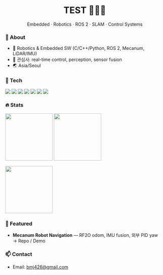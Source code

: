 <!-- Warm Toast Theme -->
<h1 align="center">TEST 🧑🏻‍🔧</h1>
<p align="center">Embedded · Robotics · ROS 2 · SLAM · Control Systems</p>

### 👋 About
- 🤖 Robotics & Embedded SW (C/C++/Python, ROS 2, Mecanum, LiDAR/IMU)
- 🎯 관심사: real-time control, perception, sensor fusion
- 🌏 Asia/Seoul

### 🧰 Tech
<img src="https://img.shields.io/badge/C-5A341E?logo=c&logoColor=FFF5E6&labelColor=7A4E2D"/> <img src="https://img.shields.io/badge/C++-5A341E?logo=cplusplus&logoColor=FFF5E6&labelColor=7A4E2D"/> <img src="https://img.shields.io/badge/Python-5A341E?logo=python&logoColor=FFF5E6&labelColor=7A4E2D"/> <img src="https://img.shields.io/badge/ROS%202-5A341E?logo=ros&logoColor=FFF5E6&labelColor=7A4E2D"/>
<img src="https://img.shields.io/badge/Ubuntu-5A341E?logo=ubuntu&logoColor=FFF5E6&labelColor=7A4E2D"/> <img src="https://img.shields.io/badge/Jetson-5A341E?logo=nvidia&logoColor=FFF5E6&labelColor=7A4E2D"/> <img src="https://img.shields.io/badge/Raspberry%20Pi-5A341E?logo=raspberrypi&logoColor=FFF5E6&labelColor=7A4E2D"/>

### 🔥 Stats
<p>
  <img height="150" src="https://github-readme-stats.vercel.app/api?username=bmj426&show_icons=true&rank_icon=github&title_color=5A341E&text_color=5A341E&icon_color=7A4E2D&bg_color=FFF5E6&hide_border=true"/>
  <img height="150" src="https://github-readme-stats.vercel.app/api/top-langs/?username=bmj426&layout=compact&title_color=5A341E&text_color=5A341E&bg_color=FFF5E6&hide_border=true"/>
</p>
<p>
  <img height="150" src="https://streak-stats.demolab.com?user=YOUR_USERNAME&background=FFF5E6&ring=7A4E2D&fire=D6A676&currStreakNum=5A341E&sideNums=5A341E&currStreakLabel=7A4E2D&sideLabels=5A341E&dates=7A4E2D&hide_border=true"/>
</p>

### 🧩 Featured
- **Mecanum Robot Navigation** — RF2O odom, IMU fusion, 외부 PID yaw  
  → Repo / Demo

### 📫 Contact
- Email: bmj426@gmail.com

